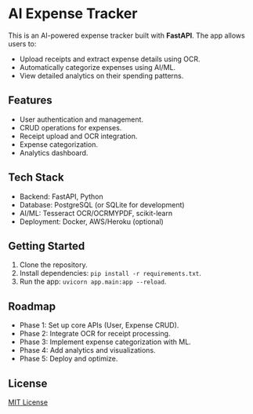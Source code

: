 # AI Expense Tracker

This is an AI-powered expense tracker built with **FastAPI**. The app allows users to:
- Upload receipts and extract expense details using OCR.
- Automatically categorize expenses using AI/ML.
- View detailed analytics on their spending patterns.

## Features
- User authentication and management.
- CRUD operations for expenses.
- Receipt upload and OCR integration.
- Expense categorization.
- Analytics dashboard.

## Tech Stack
- Backend: FastAPI, Python
- Database: PostgreSQL (or SQLite for development)
- AI/ML: Tesseract OCR/OCRMYPDF, scikit-learn
- Deployment: Docker, AWS/Heroku (optional)

## Getting Started
1. Clone the repository.
2. Install dependencies: `pip install -r requirements.txt`.
3. Run the app: `uvicorn app.main:app --reload`.

## Roadmap
- Phase 1: Set up core APIs (User, Expense CRUD).
- Phase 2: Integrate OCR for receipt processing.
- Phase 3: Implement expense categorization with ML.
- Phase 4: Add analytics and visualizations.
- Phase 5: Deploy and optimize.

## License
[MIT License](LICENSE)
